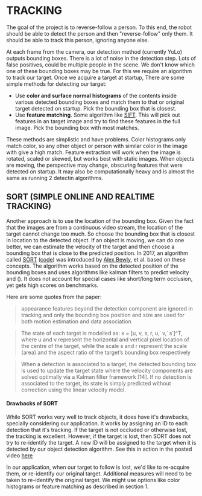 # TRACKING

The goal of the project is to reverse-follow a person. To this end, the robot should be able to detect the person and then "reverse-follow" only them. It should be able to track this person, ignoring anyone else.

At each frame from the camera, our detection method (currently YoLo) outputs bounding boxes. There is a lot of noise in the detection step. Lots of false positives, could be multiple people in the scene. We don't know which one of these bounding boxes may be true. For this we require an algorithm to track our target.
Once we acquire a target at startup, There are some simple methods for detecting our target:
- Use **color and surface normal histograms** of the contents inside various detected bounding boxes and match them to that or original target detected on startup. Pick the bounding box that is closest.
- Use **feature matching**. Some algorithm like [SIFT](http://aishack.in/tutorials/sift-scale-invariant-feature-transform-introduction/). This will pick out features in an target image and try to find these features in the full image. Pick the bounding box with most matches.

These methods are simplistic and have problems. Color histograms only match color, so any other object or person with similar color in the image with give a high match. Feature extraction will work when the image is rotated, scaled or skewed, but works best with static images. When objects are moving, the perspective may change, obscuring features that were detected on startup. It may also be computationally heavy and is almost the same as running 2 detectin algorithms.

## SORT (SIMPLE ONLINE AND REALTIME TRACKING)
Another approach is to use the location of the bounding box. Given the fact that the images are from a continuous video stream, the location of the target cannot change too much. So choose the bounding box that is closest in location to the detected object. If an object is moving, we can do one better, we can estimate the velocity of the target and then choose a bounding box that is close to the predicted position. In 2017, an algorithm called [SORT](https://arxiv.org/abs/1602.00763) ([code](https://github.com/abewley/sort)) was introduced by [Alex Bewly](http://alex.bewley.ai/), et al. based on these concepts.
The algorithm works based on the detected position of the bounding boxes and uses algorithms like kalman filters to predict velocity and (). It does not account for special cases like short/long term occlusion, yet gets high scores on benchmarks.

Here are some quotes from the paper:
> appearance features beyond the detection component are ignored in tracking and only the bounding box position and size are used for both motion estimation and data association

> The state of each target is modelled as:
  x = [u, v, s, r, u,˙ v,˙ s˙]^T,
where u and v represent the horizontal and vertical pixel location of the centre of the target, while the scale s and r represent the scale (area) and the aspect ratio of the target’s bounding box respectively

> When a detection is associated to a target, the detected bounding box is used to update the target state where the velocity components are solved optimally via a Kalman filter framework [14]. If no detection is associated to the target, its state is simply predicted without correction using the linear velocity model.

#### Drawbacks of SORT
While SORT works very well to track objects, it does have it's drawbacks, specially considering our application. It works by assigning an ID to each detection that it's tracking. If the target is not occluded or otherwise lost, the tracking is excellent. However, if the target is lost, then SORT does not try to re-identify the target. A new ID will be assigned to the target when it is detected by our object detection algorithm. See this in action in the posted video [here](https://motchallenge.net/movies/ETH-Linthescher-SORT.mp4)

In our application, when our target to follow is lost, we'd like to re-acquire them, or re-identify our original target. Additional measures will need to be taken to re-identify the original target. We might use options like color histograms or feature matching as described in section 1.